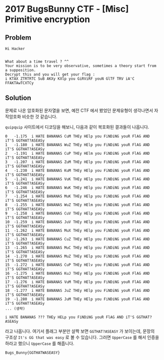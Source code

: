# 2017 BugsBunny CTF - [Misc] Primitive encryption
## Problem
```
Hi Hacker


What about a time travel ? ^^
Your mission is to be very observative, sometimes a theory start from a supposition.
Decrypt this and you will get your flag :
i KTAX ZTRTRTC SuB AKXy KXlp you GiRViRF youN GlTF TRV iA'C FFAKTAwTCXTCy
```
## Solution
문제로 나온 암호화된 문자열을 보면, 예전 CTF 에서 봤었던 문제유형이 생각나면서
자작암호화 비슷한 것 같습니다.

`quipquip` 사이트에서 디코딩을 해보니, 다음과 같이 복호화된 결과들이 나옵니다.

```
0	-1.175	i HATE BANANAS CuM THEy HElp you FiNDiNG youR FlAG AND iT'S GGTHAT?ASEASy
1	-1.180	i HATE BANANAS WuZ THEy HElp you FiNDiNG youR FlAG AND iT'S GGTHAT?ASEASy
2	-1.191	i HATE BANANAS CuP THEy HElm you FiNDiNG youR FlAG AND iT'S GGTHAT?ASEASy
3	-1.207	i HATE BANANAS ZuM THEy HElp you FiNDiNG youR FlAG AND iT'S GGTHAT?ASEASy
4	-1.230	i HATE BANANAS KuM THEy HElp you FiNDiNG youR FlAG AND iT'S GGTHAT?ASEASy
5	-1.241	i HATE BANANAS VuK THEy HElp you FiNDiNG youR FlAG AND iT'S GGTHAT?ASEASy
6	-1.246	i HATE BANANAS WuK THEy HElp you FiNDiNG youR FlAG AND iT'S GGTHAT?ASEASy
7	-1.254	i HATE BANANAS MuK THEy HElp you FiNDiNG youR FlAG AND iT'S GGTHAT?ASEASy
8	-1.255	i HATE BANANAS WuZ THEy HElm you FiNDiNG youR FlAG AND iT'S GGTHAT?ASEASy
9	-1.258	i HATE BANANAS CuV THEy HElp you FiNDiNG youR FlAG AND iT'S GGTHAT?ASEASy
10	-1.259	i HATE BANANAS JuV THEy HElp you FiNDiNG youR FlAG AND iT'S GGTHAT?ASEASy
11	-1.262	i HATE BANANAS MuX THEy HElp you FiNDiNG youR FlAG AND iT'S GGTHAT?ASEASy
12	-1.263	i HATE BANANAS CuZ THEy HElp you FiNDiNG youR FlAG AND iT'S GGTHAT?ASEASy
13	-1.265	i HATE BANANAS MuC THEy HElp you FiNDiNG youR FlAG AND iT'S GGTHAT?ASEASy
14	-1.270	i HATE BANANAS MuZ THEy HElp you FiNDiNG youR FlAG AND iT'S GGTHAT?ASEASy
15	-1.272	i HATE BANANAS CuP THEy HElv you FiNDiNG youR FlAG AND iT'S GGTHAT?ASEASy
16	-1.275	i HATE BANANAS KuJ THEy HElp you FiNDiNG youR FlAG AND iT'S GGTHAT?ASEASy
17	-1.276	i HATE BANANAS VuM THEy HElp you FiNDiNG youR FlAG AND iT'S GGTHAT?ASEASy
18	-1.277	i HATE BANANAS JuZ THEy HElp you FiNDiNG youR FlAG AND iT'S GGTHAT?ASEASy
19	-1.280	i HATE BANANAS JuM THEy HElp you FiNDiNG youR FlAG AND iT'S GGTHAT?ASEASy
... (생략)
```

`i HATE BANANAS ??? THEy HELp you FiNDiNG youR FlAG AND iT'S GGTHAT?ASEASy`

라고 나옵니다. 여기서 플래그 부분만 살짝 보면
`GGTHAT?ASEASY` 가 보이는데, 문장의 구조상 `It's GG that was easy` 로 볼 수 있습니다.
그러면 `UpperCase` 를 해서 인증을 하라고 했으니 `UpperCase` 를 해줍니다.

`Bugs_Bunny{GGTHATWASEASY}`
